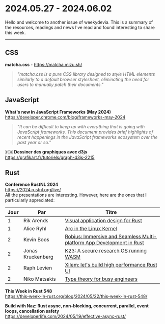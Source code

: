 # 2024.05.27 - 2024.06.02

Hello and welcome to another issue of weekydevia. This is a summary of the
resources, readings and news I've read and found interesting to share this week.

---

## CSS

**matcha.css** - https://matcha.mizu.sh/

> _"matcha.css is a pure CSS library designed to style HTML elements similarly to a
> default browser stylesheet, eliminating the need for users to manually patch
> their documents."_

## JavaScript

**What's new in JavaScript Frameworks (May 2024)**  
https://developer.chrome.com/blog/frameworks-may-2024

> _"It can be difficult to keep up with everything that is going with JavaScript
> frameworks. This document provides brief highlights of recent happenings in
> the JavaScript frameworks ecosystem over the past year or so."_

🇫🇷 **Dessiner des graphiques avec d3js**  
https://grafikart.fr/tutoriels/graph-d3js-2215

## Rust

**Conference RustNL 2024**  
https://2024.rustnl.org/live/  
All the presentations are interesting. However, here are the ones that I
particularly appreciated:

| Jour | Par               | Titre                                                                                                        |
| ---- | ----------------- | ------------------------------------------------------------------------------------------------------------ |
| 1    | Rik Arends        | [Visual application design for Rust](https://youtu.be/XLefuzE-ABU?t=1150)                                    |
| 1    | Alice Ryhl        | [Arc in the Linux Kernel](https://youtu.be/XLefuzE-ABU?t=8507)                                               |
| 2    | Kevin Boos        | [Robius: Immersive and Seamless Multi-platform App Development in Rust](https://youtu.be/521NfGf7AR0?t=2940) |
| 2    | Jonas Kruckenberg | [K23: A secure research OS running WASM](https://youtu.be/521NfGf7AR0?t=9820)                                |
| 2    | Raph Levien       | [Xilem: let's build high performance Rust UI](https://youtu.be/521NfGf7AR0?t=19310)                          |
| 2    | Niko Matsakis     | [Type theory for busy engineers](https://youtu.be/521NfGf7AR0?t=25024)                                       |

**This Week in Rust 548**  
https://this-week-in-rust.org/blog/2024/05/22/this-week-in-rust-548/

**Build with Naz: Rust async, non-blocking, concurrent, parallel, event loops, cancellation safety**  
https://developerlife.com/2024/05/19/effective-async-rust/
